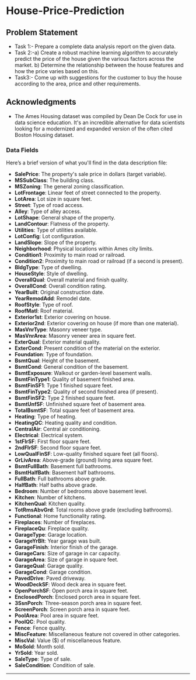 # House-Price-Prediction
## Problem Statement
- Task 1:- Prepare a complete data analysis report on the given data.
- Task 2:-a) Create a robust machine learning algorithm to accurately predict the price of the house given the various factors across the market. b) Determine the relationship between the house features and how the price varies based on this.
- Task3:- Come up with suggestions for the customer to buy the house according to the area, price and other requirements.
## Acknowledgments
- The Ames Housing dataset was compiled by Dean De Cock for use in data science education. It's an incredible alternative for data scientists looking for a modernized and expanded version of the often cited Boston Housing dataset. 
### **Data Fields**  
Here’s a brief version of what you'll find in the data description file:  

- **SalePrice**: The property's sale price in dollars (target variable).  
- **MSSubClass**: The building class.  
- **MSZoning**: The general zoning classification.  
- **LotFrontage**: Linear feet of street connected to the property.  
- **LotArea**: Lot size in square feet.  
- **Street**: Type of road access.  
- **Alley**: Type of alley access.  
- **LotShape**: General shape of the property.  
- **LandContour**: Flatness of the property.  
- **Utilities**: Type of utilities available.  
- **LotConfig**: Lot configuration.  
- **LandSlope**: Slope of the property.  
- **Neighborhood**: Physical locations within Ames city limits.  
- **Condition1**: Proximity to main road or railroad.  
- **Condition2**: Proximity to main road or railroad (if a second is present).  
- **BldgType**: Type of dwelling.  
- **HouseStyle**: Style of dwelling.  
- **OverallQual**: Overall material and finish quality.  
- **OverallCond**: Overall condition rating.  
- **YearBuilt**: Original construction date.  
- **YearRemodAdd**: Remodel date.  
- **RoofStyle**: Type of roof.  
- **RoofMatl**: Roof material.  
- **Exterior1st**: Exterior covering on house.  
- **Exterior2nd**: Exterior covering on house (if more than one material).  
- **MasVnrType**: Masonry veneer type.  
- **MasVnrArea**: Masonry veneer area in square feet.  
- **ExterQual**: Exterior material quality.  
- **ExterCond**: Present condition of the material on the exterior.  
- **Foundation**: Type of foundation.  
- **BsmtQual**: Height of the basement.  
- **BsmtCond**: General condition of the basement.  
- **BsmtExposure**: Walkout or garden-level basement walls.  
- **BsmtFinType1**: Quality of basement finished area.  
- **BsmtFinSF1**: Type 1 finished square feet.  
- **BsmtFinType2**: Quality of second finished area (if present).  
- **BsmtFinSF2**: Type 2 finished square feet.  
- **BsmtUnfSF**: Unfinished square feet of basement area.  
- **TotalBsmtSF**: Total square feet of basement area.  
- **Heating**: Type of heating.  
- **HeatingQC**: Heating quality and condition.  
- **CentralAir**: Central air conditioning.  
- **Electrical**: Electrical system.  
- **1stFlrSF**: First floor square feet.  
- **2ndFlrSF**: Second floor square feet.  
- **LowQualFinSF**: Low-quality finished square feet (all floors).  
- **GrLivArea**: Above-grade (ground) living area square feet.  
- **BsmtFullBath**: Basement full bathrooms.  
- **BsmtHalfBath**: Basement half bathrooms.  
- **FullBath**: Full bathrooms above grade.  
- **HalfBath**: Half baths above grade.  
- **Bedroom**: Number of bedrooms above basement level.  
- **Kitchen**: Number of kitchens.  
- **KitchenQual**: Kitchen quality.  
- **TotRmsAbvGrd**: Total rooms above grade (excluding bathrooms).  
- **Functional**: Home functionality rating.  
- **Fireplaces**: Number of fireplaces.  
- **FireplaceQu**: Fireplace quality.  
- **GarageType**: Garage location.  
- **GarageYrBlt**: Year garage was built.  
- **GarageFinish**: Interior finish of the garage.  
- **GarageCars**: Size of garage in car capacity.  
- **GarageArea**: Size of garage in square feet.  
- **GarageQual**: Garage quality.  
- **GarageCond**: Garage condition.  
- **PavedDrive**: Paved driveway.  
- **WoodDeckSF**: Wood deck area in square feet.  
- **OpenPorchSF**: Open porch area in square feet.  
- **EnclosedPorch**: Enclosed porch area in square feet.  
- **3SsnPorch**: Three-season porch area in square feet.  
- **ScreenPorch**: Screen porch area in square feet.  
- **PoolArea**: Pool area in square feet.  
- **PoolQC**: Pool quality.  
- **Fence**: Fence quality.  
- **MiscFeature**: Miscellaneous feature not covered in other categories.  
- **MiscVal**: Value ($) of miscellaneous feature.  
- **MoSold**: Month sold.  
- **YrSold**: Year sold.  
- **SaleType**: Type of sale.  
- **SaleCondition**: Condition of sale.  

---

